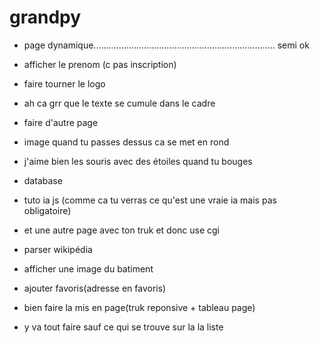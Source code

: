 # grandpy

- page dynamique........................................................................ semi ok

 - afficher le prenom (c pas inscription)

- faire tourner le logo

- ah ca grr que le texte se cumule dans le cadre

- faire d'autre page

- image quand tu passes dessus ca se met en rond

- j'aime bien les souris avec des étoiles quand tu bouges
 
- database

- tuto ia js (comme ca tu verras ce qu'est une vraie ia mais pas obligatoire)

- et une autre page avec ton truk et donc use cgi

- parser wikipédia

- afficher une image du batiment

- ajouter favoris(adresse en favoris)

- bien faire la mis en page(truk reponsive + tableau page)

- y va tout faire sauf ce qui se trouve sur la la liste
